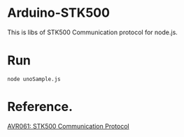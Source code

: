 # Arduino-STK500

This is libs of STK500 Communication protocol for node.js.

# Run

```
node unoSample.js
```

# Reference.
[AVR061: STK500 Communication Protocol](http://www.atmel.com/images/doc2525.pdf)